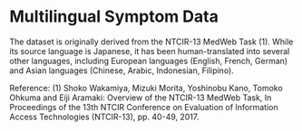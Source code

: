 # Multilingual Symptom Data

The dataset is originally derived from the NTCIR-13 MedWeb Task (1). 
While its source language is Japanese, it has been human-translated into several other languages, including European languages (English, French, German) and Asian languages (Chinese, Arabic, Indonesian, Filipino).

Reference:
(1) Shoko Wakamiya, Mizuki Morita, Yoshinobu Kano, Tomoko Ohkuma and Eiji Aramaki: Overview of the NTCIR-13 MedWeb Task, In Proceedings of the 13th NTCIR Conference on Evaluation of Information Access Technologies (NTCIR-13), pp. 40-49, 2017.
